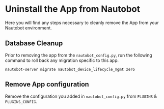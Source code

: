 # Uninstall the App from Nautobot

Here you will find any steps necessary to cleanly remove the App from your Nautobot environment.

## Database Cleanup

Prior to removing the app from the `nautobot_config.py`, run the following command to roll back any migration specific to this app.

```shell
nautobot-server migrate nautobot_device_lifecycle_mgmt zero
```

## Remove App configuration

Remove the configuration you added in `nautobot_config.py` from `PLUGINS` & `PLUGINS_CONFIG`.
